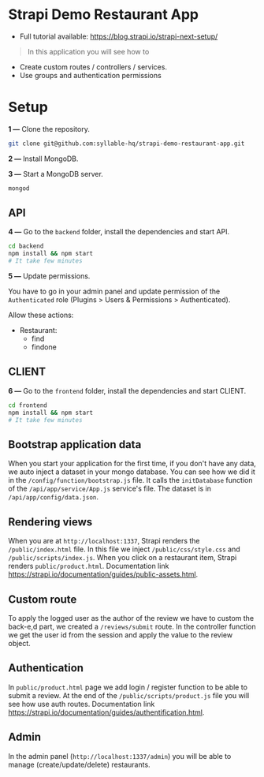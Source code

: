 # Strapi Demo Restaurant App

- Full tutorial available: https://blog.strapi.io/strapi-next-setup/

> In this application you will see how to

- Create custom routes / controllers / services.
- Use groups and authentication permissions

# Setup

**1 —** Clone the repository.

```bash
git clone git@github.com:syllable-hq/strapi-demo-restaurant-app.git
```

**2 —** Install MongoDB.

**3 —** Start a MongoDB server.

```bash
mongod
```

## API

**4 —** Go to the `backend` folder, install the dependencies and start API.

```bash
cd backend
npm install && npm start
# It take few minutes
```

**5 —** Update permissions.

You have to go in your admin panel and update permission of the `Authenticated` role (Plugins > Users & Permissions > Authenticated).

Allow these actions:

- Restaurant:
  - find
  - findone

## CLIENT

**6 —** Go to the `frontend` folder, install the dependencies and start CLIENT.

```bash
cd frontend
npm install && npm start
# It take few minutes
```

## Bootstrap application data

When you start your application for the first time, if you don't have any data, we auto inject a dataset in your mongo database.
You can see how we did it in the `/config/function/bootstrap.js` file. It calls the `initDatabase` function of the `/api/app/service/App.js` service's file. The dataset is in `/api/app/config/data.json`.

## Rendering views

When you are at `http://localhost:1337`, Strapi renders the `/public/index.html` file. In this file we inject `/public/css/style.css` and `/public/scripts/index.js`.
When you click on a restaurant item, Strapi renders `public/product.html`. Documentation link https://strapi.io/documentation/guides/public-assets.html.

## Custom route

To apply the logged user as the author of the review we have to custom the back-e,d part, we created a `/reviews/submit` route.
In the controller function we get the user id from the session and apply the value to the review object.

## Authentication

In `public/product.html` page we add login / register function to be able to submit a review. At the end of the `/public/scripts/product.js` file you will see how use auth routes. Documentation link https://strapi.io/documentation/guides/authentification.html.

## Admin

In the admin panel (`http://localhost:1337/admin`) you will be able to manage (create/update/delete) restaurants.
